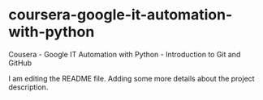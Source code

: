 # coursera-google-it-automation-with-python
Cousera - Google IT Automation with Python - Introduction to Git and GitHub

I am editing the README file. Adding some more details about the project description.


